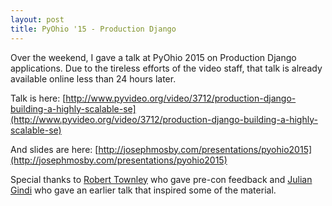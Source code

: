 ```yaml
---
layout: post
title: PyOhio '15 - Production Django
---
```


Over the weekend, I gave a talk at PyOhio 2015 on Production Django applications. Due to the tireless efforts of the video staff, that talk is already available online less than 24 hours later.

Talk is here: [http://www.pyvideo.org/video/3712/production-django-building-a-highly-scalable-se](http://www.pyvideo.org/video/3712/production-django-building-a-highly-scalable-se)

And slides are here: [http://josephmosby.com/presentations/pyohio2015](http://josephmosby.com/presentations/pyohio2015)

Special thanks to [Robert Townley](http://roberttownley.com/) who gave pre-con feedback and [Julian Gindi](http://juliangindi.com/) who gave an earlier talk that inspired some of the material. 